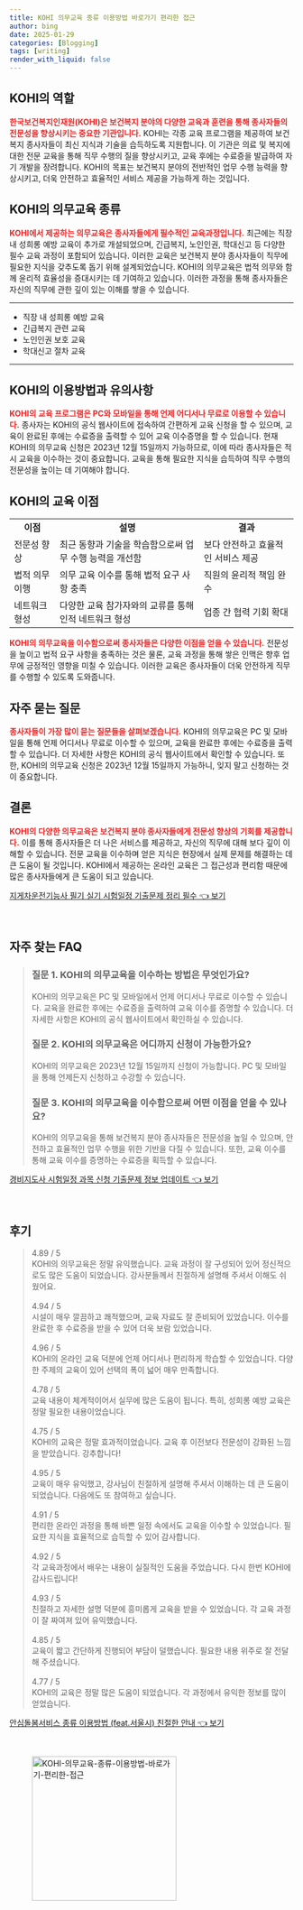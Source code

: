 ```yaml
---
title: KOHI 의무교육 종류 이용방법 바로가기 편리한 접근
author: bing
date: 2025-01-29
categories: [Blogging]
tags: [writing]
render_with_liquid: false
---
```



<h2 id='KOHI의_역할'>KOHI의 역할</h2>

<p><b><span style="color: #ee2323;">한국보건복지인재원(KOHI)은 보건복지 분야의 다양한 교육과 훈련을 통해 종사자들의 전문성을 향상시키는 중요한 기관입니다.</span></b> KOHI는 각종 교육 프로그램을 제공하여 보건복지 종사자들이 최신 지식과 기술을 습득하도록 지원합니다. 이 기관은 의료 및 복지에 대한 전문 교육을 통해 직무 수행의 질을 향상시키고, 교육 후에는 수료증을 발급하여 자기 개발을 장려합니다. KOHI의 목표는 보건복지 분야의 전반적인 업무 수행 능력을 향상시키고, 더욱 안전하고 효율적인 서비스 제공을 가능하게 하는 것입니다.</p>

<h2 id='KOHI의_의무교육_종류'>KOHI의 의무교육 종류</h2>

<p><b><span style="color: #ee2323;">KOHI에서 제공하는 의무교육은 종사자들에게 필수적인 교육과정입니다.</span></b> 최근에는 직장 내 성희롱 예방 교육이 추가로 개설되었으며, 긴급복지, 노인인권, 학대신고 등 다양한 필수 교육 과정이 포함되어 있습니다. 이러한 교육은 보건복지 분야 종사자들이 직무에 필요한 지식을 갖추도록 돕기 위해 설계되었습니다. KOHI의 의무교육은 법적 의무와 함께 윤리적 효율성을 증대시키는 데 기여하고 있습니다. 이러한 과정을 통해 종사자들은 자신의 직무에 관한 깊이 있는 이해를 쌓을 수 있습니다.</p>

<hr />

<ul>
    <li>직장 내 성희롱 예방 교육</li>
    <li>긴급복지 관련 교육</li>
    <li>노인인권 보호 교육</li>
    <li>학대신고 절차 교육</li>
</ul>

<hr />

<h2 id='KOHI의_이용방법과_유의사항'>KOHI의 이용방법과 유의사항</h2>

<p><b><span style="color: #ee2323;">KOHI의 교육 프로그램은 PC와 모바일을 통해 언제 어디서나 무료로 이용할 수 있습니다.</span></b> 종사자는 KOHI의 공식 웹사이트에 접속하여 간편하게 교육 신청을 할 수 있으며, 교육이 완료된 후에는 수료증을 출력할 수 있어 교육 이수증명을 할 수 있습니다. 현재 KOHI의 의무교육 신청은 2023년 12월 15일까지 가능하므로, 이에 따라 종사자들은 적시 교육을 이수하는 것이 중요합니다. 교육을 통해 필요한 지식을 습득하여 직무 수행의 전문성을 높이는 데 기여해야 합니다.</p>

<h2 id='KOHI의_교육_이점'>KOHI의 교육 이점</h2>

<table>
    <tr>
        <td style="text-align: center; height: 17px;"><b>이점</b></td>
        <td style="text-align: center; height: 17px;"><b>설명</b></td>
        <td style="text-align: center; height: 17px;"><b>결과</b></td>
    </tr>
    <tr>
        <td>전문성 향상</td>
        <td>최근 동향과 기술을 학습함으로써 업무 수행 능력을 개선함</td>
        <td>보다 안전하고 효율적인 서비스 제공</td>
    </tr>
    <tr>
        <td>법적 의무 이행 </td>
        <td>의무 교육 이수를 통해 법적 요구 사항 충족</td>
        <td>직원의 윤리적 책임 완수</td>
    </tr>
    <tr>
        <td>네트워크 형성</td>
        <td>다양한 교육 참가자와의 교류를 통해 인적 네트워크 형성</td>
        <td>업종 간 협력 기회 확대</td>
    </tr>
</table>

<p><b><span style="color: #ee2323;">KOHI의 의무교육을 이수함으로써 종사자들은 다양한 이점을 얻을 수 있습니다.</span></b> 전문성을 높이고 법적 요구 사항을 충족하는 것은 물론, 교육 과정을 통해 쌓은 인맥은 향후 업무에 긍정적인 영향을 미칠 수 있습니다. 이러한 교육은 종사자들이 더욱 안전하게 직무를 수행할 수 있도록 도와줍니다.</p>

<h2 id='자주_묻는_질문'>자주 묻는 질문</h2>

<p><b><span style="color: #ee2323;">종사자들이 가장 많이 묻는 질문들을 살펴보겠습니다.</span></b> KOHI의 의무교육은 PC 및 모바일을 통해 언제 어디서나 무료로 이수할 수 있으며, 교육을 완료한 후에는 수료증을 출력할 수 있습니다. 더 자세한 사항은 KOHI의 공식 웹사이트에서 확인할 수 있습니다. 또한, KOHI의 의무교육 신청은 2023년 12월 15일까지 가능하니, 잊지 말고 신청하는 것이 중요합니다.</p>

<h2 id='결론'>결론</h2>

<p><b><span style="color: #ee2323;">KOHI의 다양한 의무교육은 보건복지 분야 종사자들에게 전문성 향상의 기회를 제공합니다.</span></b> 이를 통해 종사자들은 더 나은 서비스를 제공하고, 자신의 직무에 대해 보다 깊이 이해할 수 있습니다. 전문 교육을 이수하며 얻은 지식은 현장에서 실제 문제를 해결하는 데 큰 도움이 될 것입니다. KOHI에서 제공하는 온라인 교육은 그 접근성과 편리함 때문에 많은 종사자들에게 큰 도움이 되고 있습니다.</p>


<p><a class="click-button" title="지게차운전기능사 필기 실기 시험일정 기출문제 정리 필수" href="https://afficreate.github.io/posts/%EC%A7%80%EA%B2%8C%EC%B0%A8%EC%9A%B4%EC%A0%84%EA%B8%B0%EB%8A%A5%EC%82%AC-%ED%95%84%EA%B8%B0-%EC%8B%A4%EA%B8%B0-%EC%8B%9C%ED%97%98%EC%9D%BC%EC%A0%95-%EA%B8%B0%EC%B6%9C%EB%AC%B8%EC%A0%9C-%EC%A0%95%EB%A6%AC-%ED%95%84%EC%88%98/" rel="dofollow">지게차운전기능사 필기 실기 시험일정 기출문제 정리 필수 👈 보기</a></p><br>
<h2 id='자주_찾는_FAQ'>자주 찾는 FAQ</h2>
<div itemscope="" itemtype="https://schema.org/FAQPage">
<blockquote>
<div itemscope="" itemprop="mainEntity" itemtype="https://schema.org/Question">
<h3 itemprop="name">질문 1. KOHI의 의무교육을 이수하는 방법은 무엇인가요?</h3>
<div itemscope="" itemprop="acceptedAnswer" itemtype="https://schema.org/Answer">
<span itemprop="text">
<p>KOHI의 의무교육은 PC 및 모바일에서 언제 어디서나 무료로 이수할 수 있습니다. 교육을 완료한 후에는 수료증을 출력하여 교육 이수를 증명할 수 있습니다. 더 자세한 사항은 KOHI의 공식 웹사이트에서 확인하실 수 있습니다.</p>
</span>
</div>
</div>
<div itemscope="" itemprop="mainEntity" itemtype="https://schema.org/Question">
<h3 itemprop="name">질문 2. KOHI의 의무교육은 어디까지 신청이 가능한가요?</h3>
<div itemscope="" itemprop="acceptedAnswer" itemtype="https://schema.org/Answer">
<span itemprop="text">
<p>KOHI의 의무교육은 2023년 12월 15일까지 신청이 가능합니다. PC 및 모바일을 통해 언제든지 신청하고 수강할 수 있습니다.</p>
</span>
</div>
</div>
<div itemscope="" itemprop="mainEntity" itemtype="https://schema.org/Question">
<h3 itemprop="name">질문 3. KOHI의 의무교육을 이수함으로써 어떤 이점을 얻을 수 있나요?</h3>
<div itemscope="" itemprop="acceptedAnswer" itemtype="https://schema.org/Answer">
<span itemprop="text">
<p>KOHI의 의무교육을 통해 보건복지 분야 종사자들은 전문성을 높일 수 있으며, 안전하고 효율적인 업무 수행을 위한 기반을 다질 수 있습니다. 또한, 교육 이수를 통해 교육 이수를 증명하는 수료증을 획득할 수 있습니다.</p>
</span>
</div>
</div>
</blockquote>
</div>
<p><a class="click-button" title="경비지도사 시험일정 과목 신청 기출문제 정보 업데이트" href="https://afficreate.github.io/posts/%EA%B2%BD%EB%B9%84%EC%A7%80%EB%8F%84%EC%82%AC-%EC%8B%9C%ED%97%98%EC%9D%BC%EC%A0%95-%EA%B3%BC%EB%AA%A9-%EC%8B%A0%EC%B2%AD-%EA%B8%B0%EC%B6%9C%EB%AC%B8%EC%A0%9C-%EC%A0%95%EB%B3%B4-%EC%97%85%EB%8D%B0%EC%9D%B4%ED%8A%B8/" rel="dofollow">경비지도사 시험일정 과목 신청 기출문제 정보 업데이트 👈 보기</a></p><br>
<h2 id='후기'>후기</h2>
<div itemscope itemtype="https://schema.org/Product">
  <blockquote>
  <div itemprop="review" itemscope itemtype="https://schema.org/Review">
      <div itemprop="reviewRating" itemscope itemtype="https://schema.org/Rating"> <span itemprop="ratingValue">4.89</span> / <span itemprop="bestRating">5</span> </div>
      <span itemprop="reviewBody">KOHI의 의무교육은 정말 유익했습니다. 교육 과정이 잘 구성되어 있어 정신적으로도 많은 도움이 되었습니다. 강사분들께서 친절하게 설명해 주셔서 이해도 쉬웠어요.</span>
  </div>
  <br>
  <div itemprop="review" itemscope itemtype="https://schema.org/Review">
      <div itemprop="reviewRating" itemscope itemtype="https://schema.org/Rating"> <span itemprop="ratingValue">4.94</span> / <span itemprop="bestRating">5</span> </div>
      <span itemprop="reviewBody">시설이 매우 깔끔하고 쾌적했으며, 교육 자료도 잘 준비되어 있었습니다. 이수를 완료한 후 수료증을 받을 수 있어 더욱 보람 있었습니다.</span>
  </div>
  <br>
  <div itemprop="review" itemscope itemtype="https://schema.org/Review">
      <div itemprop="reviewRating" itemscope itemtype="https://schema.org/Rating"> <span itemprop="ratingValue">4.96</span> / <span itemprop="bestRating">5</span> </div>
      <span itemprop="reviewBody">KOHI의 온라인 교육 덕분에 언제 어디서나 편리하게 학습할 수 있었습니다. 다양한 주제의 교육이 있어 선택의 폭이 넓어 매우 만족합니다.</span>
  </div>
  <br>
  <div itemprop="review" itemscope itemtype="https://schema.org/Review">
      <div itemprop="reviewRating" itemscope itemtype="https://schema.org/Rating"> <span itemprop="ratingValue">4.78</span> / <span itemprop="bestRating">5</span> </div>
      <span itemprop="reviewBody">교육 내용이 체계적이어서 실무에 많은 도움이 됩니다. 특히, 성희롱 예방 교육은 정말 필요한 내용이었습니다.</span>
  </div>
  <br>
  <div itemprop="review" itemscope itemtype="https://schema.org/Review">
      <div itemprop="reviewRating" itemscope itemtype="https://schema.org/Rating"> <span itemprop="ratingValue">4.75</span> / <span itemprop="bestRating">5</span> </div>
      <span itemprop="reviewBody">KOHI의 교육은 정말 효과적이었습니다. 교육 후 이전보다 전문성이 강화된 느낌을 받았습니다. 강추합니다!</span>
  </div>
  <br>
  <div itemprop="review" itemscope itemtype="https://schema.org/Review">
      <div itemprop="reviewRating" itemscope itemtype="https://schema.org/Rating"> <span itemprop="ratingValue">4.95</span> / <span itemprop="bestRating">5</span> </div>
      <span itemprop="reviewBody">교육이 매우 유익했고, 강사님이 친절하게 설명해 주셔서 이해하는 데 큰 도움이 되었습니다. 다음에도 또 참여하고 싶습니다.</span>
  </div>
  <br>
  <div itemprop="review" itemscope itemtype="https://schema.org/Review">
      <div itemprop="reviewRating" itemscope itemtype="https://schema.org/Rating"> <span itemprop="ratingValue">4.91</span> / <span itemprop="bestRating">5</span> </div>
      <span itemprop="reviewBody">편리한 온라인 과정을 통해 바쁜 일정 속에서도 교육을 이수할 수 있었습니다. 필요한 지식을 효율적으로 습득할 수 있어 감사합니다.</span>
  </div>
  <br>
  <div itemprop="review" itemscope itemtype="https://schema.org/Review">
      <div itemprop="reviewRating" itemscope itemtype="https://schema.org/Rating"> <span itemprop="ratingValue">4.92</span> / <span itemprop="bestRating">5</span> </div>
      <span itemprop="reviewBody">각 교육과정에서 배우는 내용이 실질적인 도움을 주었습니다. 다시 한번 KOHI에 감사드립니다!</span>
  </div>
  <br>
  <div itemprop="review" itemscope itemtype="https://schema.org/Review">
      <div itemprop="reviewRating" itemscope itemtype="https://schema.org/Rating"> <span itemprop="ratingValue">4.93</span> / <span itemprop="bestRating">5</span> </div>
      <span itemprop="reviewBody">친절하고 자세한 설명 덕분에 흥미롭게 교육을 받을 수 있었습니다. 각 교육 과정이 잘 짜여져 있어 유익했습니다.</span>
  </div>
  <br>
  <div itemprop="review" itemscope itemtype="https://schema.org/Review">
      <div itemprop="reviewRating" itemscope itemtype="https://schema.org/Rating"> <span itemprop="ratingValue">4.85</span> / <span itemprop="bestRating">5</span> </div>
      <span itemprop="reviewBody">교육이 짧고 간단하게 진행되어 부담이 덜했습니다. 필요한 내용 위주로 잘 전달해 주셨습니다.</span>
  </div>
  <br>
  <div itemprop="review" itemscope itemtype="https://schema.org/Review">
      <div itemprop="reviewRating" itemscope itemtype="https://schema.org/Rating"> <span itemprop="ratingValue">4.77</span> / <span itemprop="bestRating">5</span> </div>
      <span itemprop="reviewBody">KOHI의 교육은 정말 많은 도움이 되었습니다. 각 과정에서 유익한 정보를 많이 얻었습니다.</span>
  </div>
  </blockquote>
</div>
<p><a class="click-button" title="안심돌봄서비스 종류 이용방법 (feat.서울시) 친절한 안내" href="https://afficreate.github.io/posts/%EC%95%88%EC%8B%AC%EB%8F%8C%EB%B4%84%EC%84%9C%EB%B9%84%EC%8A%A4-%EC%A2%85%EB%A5%98-%EC%9D%B4%EC%9A%A9%EB%B0%A9%EB%B2%95-(feat.%EC%84%9C%EC%9A%B8%EC%8B%9C)-%EC%B9%9C%EC%A0%88%ED%95%9C-%EC%95%88%EB%82%B4/" rel="dofollow">안심돌봄서비스 종류 이용방법 (feat.서울시) 친절한 안내 👈 보기</a></p><br>
<figure class="image"><img src="https://afficreate.github.io/assets/img/thumbnail/KOHI-의무교육-종류-이용방법-바로가기-편리한-접근.webp" alt="KOHI-의무교육-종류-이용방법-바로가기-편리한-접근" width="256" height="256"></figure>